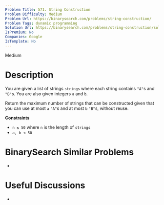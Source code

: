```yaml
---
Problem Title: 571. String Construction
Problem Difficulty: Medium
Problem Url: https://binarysearch.com/problems/string-construction/
Problem Tags: dynamic programming
Solution Url: https://binarysearch.com/problems/string-construction/solutions/
IsPremium: No
Companies: Google
IsTemplate: No
---
```


<span style="color: ;">Medium</span>

# Description

You are given a list of strings `strings` where each string contains `"A"`s and `"B"`s. You are also given integers `a` and `b`.

Return the maximum number of strings that can be constructed given that you can use at most `a` `"A"`s and at most `b` `"B"`s, without reuse.

**Constraints**
- `n ≤ 50` where `n` is the length of `strings`
- `a, b ≤ 50`

# BinarySearch Similar Problems

- []()

# Useful Discussions

- []()
